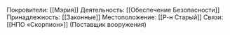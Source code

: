 Покровители:
[[Мэрия]]
Деятельность:
[[Обеспечение Безопасности]]
Принадлежность:
[[Законные]]
Местоположение:
[[Р-н Старый]]
Связи:
[[НПО «Скорпион»]] (Поставщик вооружения)
